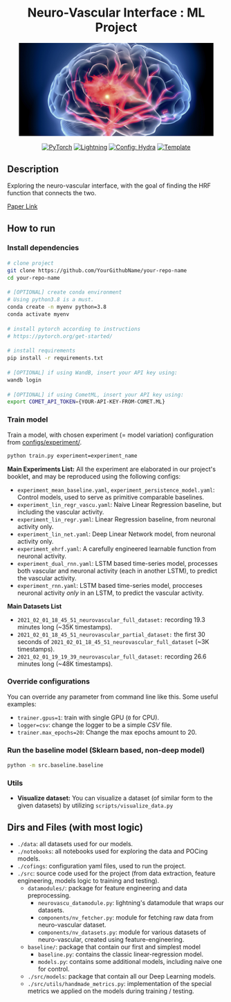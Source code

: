 <div align="center">

# Neuro-Vascular Interface : ML Project
<img width="450" src="docs/img/brain-img.jpg">

<a href="https://pytorch.org/get-started/locally/"><img alt="PyTorch" src="https://img.shields.io/badge/PyTorch-ee4c2c?logo=pytorch&logoColor=white"></a>
<a href="https://pytorchlightning.ai/"><img alt="Lightning" src="https://img.shields.io/badge/-Lightning-792ee5?logo=pytorchlightning&logoColor=white"></a>
<a href="https://hydra.cc/"><img alt="Config: Hydra" src="https://img.shields.io/badge/Config-Hydra-89b8cd"></a>
<a href="https://github.com/ashleve/lightning-hydra-template"><img alt="Template" src="https://img.shields.io/badge/-Lightning--Hydra--Template-017F2F?style=flat&logo=github&labelColor=gray"></a><br>
</div>

## Description
Exploring the neuro-vascular interface, with the goal of finding the HRF function that connects the two.

[Paper Link](docs/neurovascu-ml-paper.pdf)

## How to run

### Install dependencies

```bash
# clone project
git clone https://github.com/YourGithubName/your-repo-name
cd your-repo-name

# [OPTIONAL] create conda environment
# Using python3.8 is a must.
conda create -n myenv python=3.8
conda activate myenv

# install pytorch according to instructions
# https://pytorch.org/get-started/

# install requirements
pip install -r requirements.txt

# [OPTIONAL] if using WandB, insert your API key using: 
wandb login

# [OPTIONAL] if using CometML, insert your API key using:
export COMET_API_TOKEN={YOUR-API-KEY-FROM-COMET.ML}
```

### Train model
Train a model, with chosen experiment (= model variation) configuration from [configs/experiment/](configs/experiment/).

```bash
python train.py experiment=experiment_name
```

**Main Experiments List:**
All the experiment are elaborated in our project's booklet, and may be reproduced using the following configs:
- `experiment_mean_baseline.yaml`, `experiment_persistence_model.yaml`: Control models, used to serve as primitive comparable baselines. 
- `experiment_lin_regr_vascu.yaml`: Naive Linear Regression baseline, but including the vascular activity.
- `experiment_lin_regr.yaml`: Linear Regression baseline, from neuronal activity only.
- `experiment_lin_net.yaml`: Deep Linear Network model, from neuronal activity only.
- `experiment_ehrf.yaml`: A carefully engineered learnable function from neuronal activity.
- `experiment_dual_rnn.yaml`: LSTM based time-series model, processes both vascular and neuronal activity (each in another LSTM), to predict the vascular activity.
- `experiment_rnn.yaml`: LSTM based time-series model, procceses neuronal activity *only* in an LSTM, to predict the vascular activity.

**Main Datasets List**
- `2021_02_01_18_45_51_neurovascular_full_dataset:` recording 19.3 minutes long (~35K timestamps).
- `2021_02_01_18_45_51_neurovascular_partial_dataset:` the first 30 seconds of `2021_02_01_18_45_51_neurovascular_full_dataset` (~3K timestamps).
- `2021_02_01_19_19_39_neurovascular_full_dataset:` recording 26.6 minutes long (~48K timestamps).


### Override configurations
You can override any parameter from command line like this. Some useful examples:
- `trainer.gpus=1`: train with single GPU (`0` for CPU).
- `logger=csv`: change the logger to be a simple _CSV_ file.
- `trainer.max_epochs=20`: Change the max epochs amount to 20.

### Run the baseline model (Sklearn based, non-deep model)
```bash
python -m src.baseline.baseline
```

### Utils
- **Visualize dataset:** You can visualize a dataset (of similar form to the given datasets) by utilizing `scripts/visualize_data.py`

## Dirs and Files (with most logic)
- `./data`: all datasets used for our models.
- `./notebooks`: all notebooks used for exploring the data and POCing models.
- `./cofings`: configuration yaml files, used to run the project.
- `./src`: source code used for the project (from data extraction, feature engineering, models logic to training and testing).
  - `datamodules/`: package for feature engineering and data preprocessing.
    - `neurovascu_datamodule.py`: lightning's datamodule that wraps our datasets.
    - `components/nv_fetcher.py`: module for fetching raw data from neuro-vascular dataset.
    - `components/nv_datasets.py`: module for various datasets of neuro-vascular, created using feature-engineering.
  - `baseline/`: package that contain our first and simplest model
    - `baseline.py`: contains the classic linear-regression model.
    - `models.py`: contains some additional models, including naive one for control. 
  - `./src/models`: package that contain all our Deep Learning models.
  - `./src/utils/handmade_metrics.py`: implementation of the special metrics we applied on the models during training / testing.